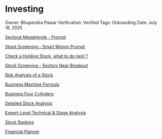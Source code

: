 # Investing

Owner: Bhupendra Pawar
Verification: Verified
Tags: Onboarding
Date: July 18, 2025

[Sectoral Megatrends - Prompt ](Investing%20234d71133cdf80f69f95d0b4b3564780/Sectoral%20Megatrends%20-%20Prompt%20232d71133cdf805dbac7fd2c5a43aa83.md)

[Stock Screening - Smart Money  Prompt](Investing%20234d71133cdf80f69f95d0b4b3564780/Stock%20Screening%20-%20Smart%20Money%20Prompt%20232d71133cdf80559552c049e8e46d2f.md)

[Check a Holding Stock, what to do next ?](Investing%20234d71133cdf80f69f95d0b4b3564780/Check%20a%20Holding%20Stock,%20what%20to%20do%20next%20232d71133cdf80e9975ddd5ecad69a81.md)

[Stock Screening - Sectors Near Breakout](Investing%20234d71133cdf80f69f95d0b4b3564780/Stock%20Screening%20-%20Sectors%20Near%20Breakout%20232d71133cdf80bf8380d3d9648df75f.md)

[Risk Analysis of a Stock](Investing%20234d71133cdf80f69f95d0b4b3564780/Risk%20Analysis%20of%20a%20Stock%20232d71133cdf803f891ef137df0ffc16.md)

[Business Machine Formula](Investing%20234d71133cdf80f69f95d0b4b3564780/Business%20Machine%20Formula%20232d71133cdf80f198b5c5c0808548fc.md)

[Business Four Cylinders](Investing%20234d71133cdf80f69f95d0b4b3564780/Business%20Four%20Cylinders%20232d71133cdf80d3839be394a9c8d64e.md)

[Detailed Stock Analysis](Investing%20234d71133cdf80f69f95d0b4b3564780/Detailed%20Stock%20Analysis%20232d71133cdf80618f37c28e5922efbc.md)

[Expert-Level Technical & Stage Analysis](Investing%20234d71133cdf80f69f95d0b4b3564780/Expert-Level%20Technical%20&%20Stage%20Analysis%20232d71133cdf80c89574d2ca6f59eeab.md)

[Stock Ranking](Investing%20234d71133cdf80f69f95d0b4b3564780/Stock%20Ranking%20232d71133cdf80159b8fdc0eb2489f7f.md)

[Financial Planner](Investing%20234d71133cdf80f69f95d0b4b3564780/Financial%20Planner%20233d71133cdf808f836cd5f9e5d48d1c.md)